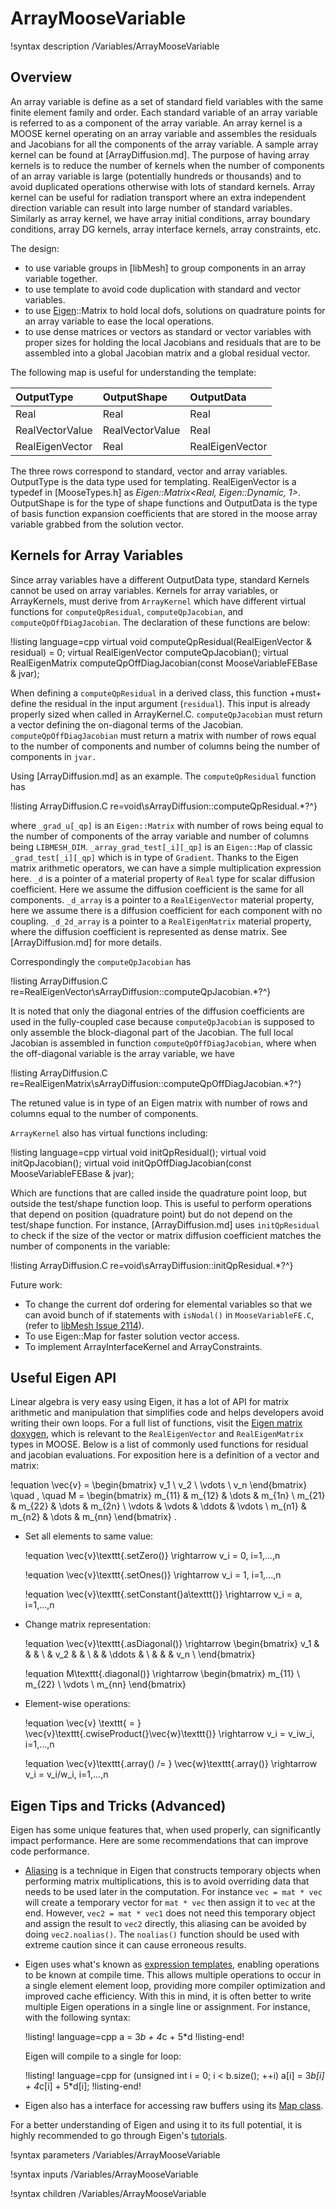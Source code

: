 # ArrayMooseVariable

!syntax description /Variables/ArrayMooseVariable

## Overview

An array variable is define as a set of standard field variables with the same finite element family and order.
Each standard variable of an array variable is referred to as a component of the array variable.
An array kernel is a MOOSE kernel operating on an array variable and assembles the residuals and Jacobians for all the components of the array variable.
A sample array kernel can be found at [ArrayDiffusion.md].
The purpose of having array kernels is to reduce the number of kernels when the number of components of an array variable is large (potentially hundreds or thousands) and to avoid duplicated operations otherwise with lots of standard kernels.
Array kernel can be useful for radiation transport where an extra independent direction variable can result into large number of standard variables.
Similarly as array kernel, we have array initial conditions, array boundary conditions, array DG kernels, array interface kernels, array constraints, etc.

The design:

- to use variable groups in [libMesh] to group components in an array variable together.
- to use template to avoid code duplication with standard and vector variables.
- to use [Eigen](https://eigen.tuxfamily.org/dox/group__QuickRefPage.html)::Matrix to hold local dofs, solutions on quadrature points for an array variable to ease the local operations.
- to use dense matrices or vectors as standard or vector variables with proper sizes for holding the local Jacobians and residuals that are to be assembled into a global Jacobian matrix and a global residual vector.

The following map is useful for understanding the template:

| OutputType          | OutputShape           | OutputData |
| :- | :- | :- |
| Real                | Real                  | Real |
| RealVectorValue     | RealVectorValue       | Real |
| RealEigenVector     | Real                  | RealEigenVector |

The three rows correspond to standard, vector and array variables.
OutputType is the data type used for templating.
RealEigenVector is a typedef in [MooseTypes.h] as *Eigen::Matrix<Real, Eigen::Dynamic, 1>*.
OutputShape is for the type of shape functions and OutputData is the type of basis function expansion coefficients that are stored in the moose array variable grabbed from the solution vector.

## Kernels for Array Variables

Since array variables have a different OutputData type, standard Kernels cannot be used on array variables. Kernels for array variables, or ArrayKernels, must derive from `ArrayKernel` which have different virtual functions for `computeQpResidual`, `computeQpJacobian`, and `computeQpOffDiagJacobian`. The declaration of these functions are below:

!listing language=cpp
virtual void computeQpResidual(RealEigenVector & residual) = 0;
virtual RealEigenVector computeQpJacobian();
virtual RealEigenMatrix computeQpOffDiagJacobian(const MooseVariableFEBase & jvar);

When defining a `computeQpResidual` in a derived class, this function +must+ define the residual in the input argument (`residual`). This input is already properly sized when called in ArrayKernel.C. `computeQpJacobian` must return a vector defining the on-diagonal terms of the Jacobian. `computeQpOffDiagJacobian` must return a matrix with number of rows equal to the number of components and number of columns being the number of components in `jvar.`

Using [ArrayDiffusion.md] as an example. The `computeQpResidual` function has

!listing ArrayDiffusion.C re=void\sArrayDiffusion::computeQpResidual.*?^}

where `_grad_u[_qp]` is an `Eigen::Matrix` with number of rows being equal to the number of components of the array variable and number of columns being `LIBMESH_DIM`. `_array_grad_test[_i][_qp]` is an `Eigen::Map` of classic `_grad_test[_i][_qp]` which is in type of `Gradient`. Thanks to the Eigen matrix arithmetic operators, we can have a simple multiplication expression here. `_d` is a pointer of a material property of `Real` type for scalar diffusion coefficient. Here we assume the diffusion coefficient is the same for all components. `_d_array` is a pointer to a `RealEigenVector` material
property, here we assume there is a diffusion coefficient for each component with no
coupling. `_d_2d_array` is a pointer to a `RealEigenMatrix` material property, where
the diffusion coefficient is represented as dense matrix. See [ArrayDiffusion.md] for more details.

Correspondingly the `computeQpJacobian` has

!listing ArrayDiffusion.C re=RealEigenVector\sArrayDiffusion::computeQpJacobian.*?^}

It is noted that only the diagonal entries of the diffusion coefficients are used in the fully-coupled case because `computeQpJacobian` is supposed to only assemble the block-diagonal part of the Jacobian.
The full local Jacobian is assembled in function `computeQpOffDiagJacobian`, where when the off-diagonal variable is the array variable, we have

!listing ArrayDiffusion.C
  re=RealEigenMatrix\sArrayDiffusion::computeQpOffDiagJacobian.*?^}

The retuned value is in type of an Eigen matrix with number of rows and columns equal to the number of components.

`ArrayKernel` also has virtual functions including:

!listing language=cpp
virtual void initQpResidual();
virtual void initQpJacobian();
virtual void initQpOffDiagJacobian(const MooseVariableFEBase & jvar);

Which are functions that are called inside the quadrature point loop, but outside the test/shape function loop. This is useful to perform operations that depend on position (quadrature point) but do not depend on the test/shape function. For instance, [ArrayDiffusion.md] uses `initQpResidual` to check if the size of the vector or matrix diffusion coefficient matches the number of components in the variable:

!listing ArrayDiffusion.C re=void\sArrayDiffusion::initQpResidual.*?^}

Future work:

- To change the current dof ordering for elemental variables so that we can avoid bunch of if statements with `isNodal()` in `MooseVariableFE.C`, (refer to [libMesh Issue 2114](https://github.com/libMesh/libmesh/issues/2114)).
- To use Eigen::Map for faster solution vector access.
- To implement ArrayInterfaceKernel and ArrayConstraints.

## Useful Eigen API

Linear algebra is very easy using Eigen, it has a lot of API for matrix arithmetic and manipulation that simplifies code and helps developers avoid writing their own loops. For a full list of functions, visit the [Eigen matrix doxygen](http://eigen.tuxfamily.org/dox/classEigen_1_1Matrix.html), which is relevant to the `RealEigenVector` and `RealEigenMatrix` types in MOOSE. Below is a list of commonly used functions for residual and jacobian evaluations. For exposition here is a definition of a vector and matrix:

!equation
\vec{v} =
\begin{bmatrix}
v_1 \\ v_2 \\ \vdots \\ v_n
\end{bmatrix}
\quad , \quad
M =
\begin{bmatrix}
m_{11} & m_{12} & \dots & m_{1n} \\
m_{21} & m_{22} & \dots & m_{2n} \\
\vdots & \vdots & \ddots & \vdots \\
m_{n1} & m_{n2} & \dots & m_{nn}
\end{bmatrix}
.

- Set all elements to same value:

  !equation
  \vec{v}\texttt{.setZero()} \rightarrow v_i = 0, i=1,...,n

  !equation
  \vec{v}\texttt{.setOnes()} \rightarrow v_i = 1, i=1,...,n

  !equation
  \vec{v}\texttt{.setConstant(}a\texttt{)} \rightarrow v_i = a, i=1,...,n

- Change matrix representation:

  !equation
  \vec{v}\texttt{.asDiagonal()} \rightarrow
  \begin{bmatrix}
  v_1 &     &        &     \\
      & v_2 &        &     \\
      &     & \ddots &     \\
      &     &        & v_n \\
  \end{bmatrix}

  !equation
  M\texttt{.diagonal()} \rightarrow
  \begin{bmatrix}
  m_{11} \\ m_{22} \\ \vdots \\ m_{nn}
  \end{bmatrix}

- Element-wise operations:

  !equation
  \vec{v} \texttt{ = } \vec{v}\texttt{.cwiseProduct(}\vec{w}\texttt{)} \rightarrow v_i = v_iw_i, i=1,...,n

  !equation
  \vec{v}\texttt{.array() /= } \vec{w}\texttt{.array()} \rightarrow v_i = v_i/w_i, i=1,...,n

## Eigen Tips and Tricks (Advanced)

Eigen has some unique features that, when used properly, can significantly impact performance. Here are some recommendations that can improve code performance.

- [Aliasing](http://eigen.tuxfamily.org/dox/group__TopicAliasing.html) is a technique in Eigen that constructs temporary objects when performing matrix multiplications, this is to avoid overriding data that needs to be used later in the computation. For instance `vec = mat * vec` will create a temporary vector for `mat * vec` then assign it to `vec` at the end. However, `vec2 = mat * vec1` does not need this temporary object and assign the result to `vec2` directly, this aliasing can be avoided by doing `vec2.noalias()`. The `noalias()` function should be used with extreme caution since it can cause erroneous results.

- Eigen uses what's known as [expression templates](https://en.wikipedia.org/wiki/Expression_templates), enabling operations to be known at compile time. This allows multiple operations to occur in a single element element loop, providing more compiler optimization and improved cache efficiency. With this in mind, it is often better to write multiple Eigen operations in a single line or assignment. For instance, with the following syntax:

  !listing! language=cpp
  a = 3*b + 4*c + 5*d
  !listing-end!

  Eigen will compile to a single for loop:

  !listing! language=cpp
  for (unsigned int i = 0; i < b.size(); ++i)
    a[i] = 3*b[i] + 4*c[i] + 5*d[i];
  !listing-end!

- Eigen also has a interface for accessing raw buffers using its [Map class](http://eigen.tuxfamily.org/dox/group__TutorialMapClass.html).

For a better understanding of Eigen and using it to its full potential, it is highly recommended to go through Eigen's [tutorials](http://eigen.tuxfamily.org/dox/modules.html).


!syntax parameters  /Variables/ArrayMooseVariable

!syntax inputs /Variables/ArrayMooseVariable

!syntax children /Variables/ArrayMooseVariable
